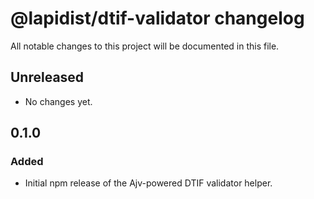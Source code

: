 # @lapidist/dtif-validator changelog

All notable changes to this project will be documented in this file.

## Unreleased

- No changes yet.

## 0.1.0

### Added

- Initial npm release of the Ajv-powered DTIF validator helper.

